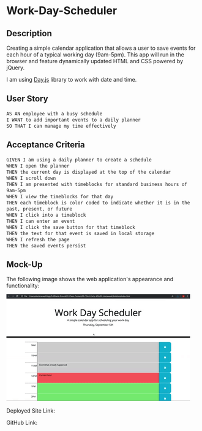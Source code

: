 # Work-Day-Scheduler

## Description
Creating a simple calendar application that allows a user to save events for each hour of a typical working day (9am-5pm). This app will run in the browser and feature dynamically updated HTML and CSS powered by jQuery.

I am using [Day.js](https://day.js.org/en/) library to work with date and time.


## User Story

```
AS AN employee with a busy schedule
I WANT to add important events to a daily planner
SO THAT I can manage my time effectively
```

## Acceptance Criteria

```
GIVEN I am using a daily planner to create a schedule
WHEN I open the planner
THEN the current day is displayed at the top of the calendar
WHEN I scroll down
THEN I am presented with timeblocks for standard business hours of 9am-5pm
WHEN I view the timeblocks for that day
THEN each timeblock is color coded to indicate whether it is in the past, present, or future
WHEN I click into a timeblock
THEN I can enter an event
WHEN I click the save button for that timeblock
THEN the text for that event is saved in local storage
WHEN I refresh the page
THEN the saved events persist
```

## Mock-Up

The following image shows the web application's appearance and functionality:

![A user clicks on slots on the color-coded calendar and edits the events.](./assets/images/Scheduler-demo.gif)

Deployed Site Link:

GitHub Link: